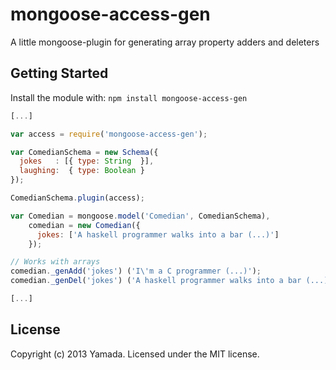 # mongoose-access-gen

A little mongoose-plugin for generating array property adders and deleters

## Getting Started
Install the module with: `npm install mongoose-access-gen`

```javascript
[...]

var access = require('mongoose-access-gen');

var ComedianSchema = new Schema({
  jokes   : [{ type: String  }],
  laughing:  { type: Boolean }
});

ComedianSchema.plugin(access);

var Comedian = mongoose.model('Comedian', ComedianSchema),
    comedian = new Comedian({
      jokes: ['A haskell programmer walks into a bar (...)']
    });

// Works with arrays
comedian._genAdd('jokes') ('I\'m a C programmer (...)');
comedian._genDel('jokes') ('A haskell programmer walks into a bar (...)');

[...]
```

## License
Copyright (c) 2013 Yamada. Licensed under the MIT license.
